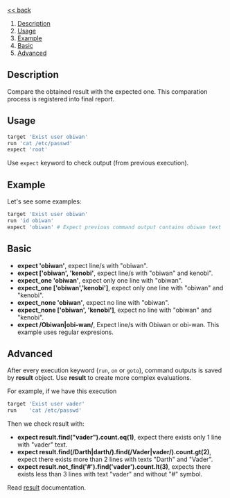 [<< back](../README.md)

1. [Description](#description)
2. [Usage](#usage)
3. [Example](#example)
4. [Basic](#basic)
5. [Advanced](#advanced)

## Description

Compare the obtained result with the expected one. This comparation process is registered into final report.

## Usage

```ruby
target 'Exist user obiwan'
run 'cat /etc/passwd'
expect 'root'
```

Use `expect` keyword to check output (from previous execution).

## Example

Let's see some examples:

```ruby
target 'Exist user obiwan'
run 'id obiwan'
expect 'obiwan' # Expect previous command output contains obiwan text
```

## Basic

* **expect 'obiwan'**, expect line/s with "obiwan".
* **expect ['obiwan', 'kenobi'**, expect line/s with "obiwan" and kenobi".
* **expect_one 'obiwan'**, expect only one line with "obiwan".
* **expect_one ['obiwan','kenobi']**, expect only one line with "obiwan" and "kenobi".
* **expect_none 'obiwan'**, expect no line with "obiwan".
* **expect_none ['obiwan', 'kenobi']**, expect no line with "obiwan" and "kenobi".
* **expect /Obiwan|obi-wan/**, Expect line/s with Obiwan or obi-wan. This example uses regular expresions.

## Advanced

After every execution keyword (`run`, `on` or `goto`), command outputs is saved by **result** object. Use **result** to create more complex evaluations.

For example, if we have this execution

```ruby
target 'Exist user vader'
run    'cat /etc/passwd'
```

Then we check result with:

* **expect result.find("vader").count.eq(1)**, expect there exists only 1 line with "vader" text.
* **expect result.find(/Darth|darth/).find(/Vader|vader/).count.gt(2)**, expect there exists more than 2 lines with texts "Darth" and "Vader".
* **expect result.not_find('#').find('vader').count.lt(3)**, expects there exists less than 3 lines with text "vader" and without "#" symbol.

Read [result](result.md) documentation.

